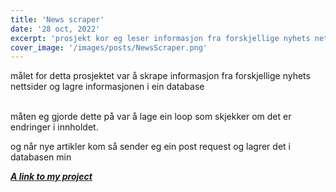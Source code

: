 ```yaml
---
title: 'News scraper'
date: '28 oct, 2022'
excerpt: 'prosjekt kor eg leser informasjon fra forskjellige nyhets nettsider'
cover_image: '/images/posts/NewsScraper.png'
---
```


målet for detta prosjektet var å skrape informasjon fra forskjellige nyhets nettsider
og lagre informasjonen i ein database

<br>
måten eg gjorde dette på var å lage ein loop som skjekker om det er endringer i innholdet.

og når nye artikler kom så sender eg ein post request og lagrer det i databasen min
<br>

***[A link to my project](https://github.com/snorresovold/newswars)***

<br>